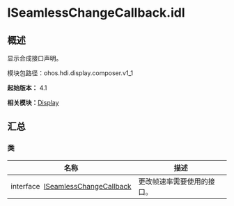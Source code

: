 # ISeamlessChangeCallback.idl


## 概述

显示合成接口声明。

模块包路径：ohos.hdi.display.composer.v1_1

**起始版本：** 4.1

**相关模块：**[Display](_display_v11.md)


## 汇总


### 类

| 名称 | 描述 | 
| -------- | -------- |
| interface&nbsp;&nbsp;[ISeamlessChangeCallback](interface_i_seamless_change_callback_v11.md) | 更改帧速率需要使用的接口。  | 
